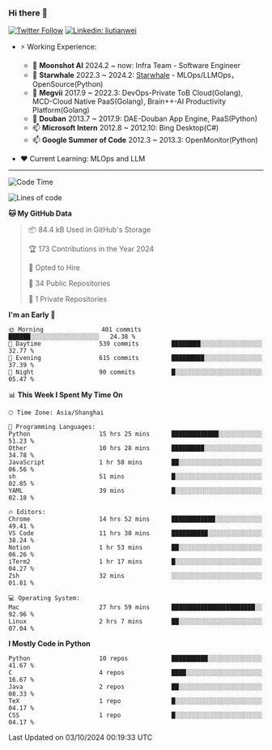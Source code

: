 ### Hi there 👋

[![Twitter Follow](https://img.shields.io/twitter/follow/tianweidut?style=social)](https://twitter.com/tianweidut)
[![Linkedin: liutianwei](https://img.shields.io/badge/-liutianwei-blue?style=flat-square&logo=Linkedin&logoColor=white&link=https://www.linkedin.com/in/liutianwei/)](https://www.linkedin.com/in/liutianwei/)

- ⚡ Working Experience:
  - 🔭 **Moonshot AI**  2024.2 ~ now: Infra Team - Software Engineer
  - 🌱 **Starwhale** 2022.3 ~ 2024.2: [Starwhale](https://github.com/star-whale/starwhale) - MLOps/LLMOps，OpenSource(Python)
  - 🌱 **Megvii** 2017.9 ~ 2022.3: DevOps-Private ToB Cloud(Golang), MCD-Cloud Native PaaS(Golang), Brain++-AI Productivity Platform(Golang)
  - 🌱 **Douban** 2013.7 ~ 2017.9: DAE-Douban App Engine, PaaS(Python)
  - 📫 **Microsoft Intern** 2012.8 ~ 2012.10: Bing Desktop(C#)
  - 📫 **Google Summer of Code** 2012.3 ~ 2013.3: OpenMonitor(Python)

- ❤️ Current Learning: MLOps and LLM

---
<!--START_SECTION:waka-->
![Code Time](http://img.shields.io/badge/Code%20Time-6%2C107%20hrs%2031%20mins-blue)

![Lines of code](https://img.shields.io/badge/From%20Hello%20World%20I%27ve%20Written-1.0%20million%20lines%20of%20code-blue)

**🐱 My GitHub Data** 

> 📦 84.4 kB Used in GitHub's Storage 
 > 
> 🏆 173 Contributions in the Year 2024
 > 
> 💼 Opted to Hire
 > 
> 📜 34 Public Repositories 
 > 
> 🔑 1 Private Repositories 
 > 
**I'm an Early 🐤** 

```text
🌞 Morning                401 commits         ██████░░░░░░░░░░░░░░░░░░░   24.38 % 
🌆 Daytime                539 commits         ████████░░░░░░░░░░░░░░░░░   32.77 % 
🌃 Evening                615 commits         █████████░░░░░░░░░░░░░░░░   37.39 % 
🌙 Night                  90 commits          █░░░░░░░░░░░░░░░░░░░░░░░░   05.47 % 
```


📊 **This Week I Spent My Time On** 

```text
🕑︎ Time Zone: Asia/Shanghai

💬 Programming Languages: 
Python                   15 hrs 25 mins      █████████████░░░░░░░░░░░░   51.23 % 
Other                    10 hrs 28 mins      █████████░░░░░░░░░░░░░░░░   34.78 % 
JavaScript               1 hr 58 mins        ██░░░░░░░░░░░░░░░░░░░░░░░   06.56 % 
sh                       51 mins             █░░░░░░░░░░░░░░░░░░░░░░░░   02.85 % 
YAML                     39 mins             █░░░░░░░░░░░░░░░░░░░░░░░░   02.18 % 

🔥 Editors: 
Chrome                   14 hrs 52 mins      ████████████░░░░░░░░░░░░░   49.41 % 
VS Code                  11 hrs 30 mins      ██████████░░░░░░░░░░░░░░░   38.24 % 
Notion                   1 hr 53 mins        ██░░░░░░░░░░░░░░░░░░░░░░░   06.26 % 
iTerm2                   1 hr 17 mins        █░░░░░░░░░░░░░░░░░░░░░░░░   04.27 % 
Zsh                      32 mins             ░░░░░░░░░░░░░░░░░░░░░░░░░   01.81 % 

💻 Operating System: 
Mac                      27 hrs 59 mins      ███████████████████████░░   92.96 % 
Linux                    2 hrs 7 mins        ██░░░░░░░░░░░░░░░░░░░░░░░   07.04 % 
```

**I Mostly Code in Python** 

```text
Python                   10 repos            ██████████░░░░░░░░░░░░░░░   41.67 % 
C                        4 repos             ████░░░░░░░░░░░░░░░░░░░░░   16.67 % 
Java                     2 repos             ██░░░░░░░░░░░░░░░░░░░░░░░   08.33 % 
TeX                      1 repo              █░░░░░░░░░░░░░░░░░░░░░░░░   04.17 % 
CSS                      1 repo              █░░░░░░░░░░░░░░░░░░░░░░░░   04.17 % 
```




 Last Updated on 03/10/2024 00:19:33 UTC
<!--END_SECTION:waka-->
